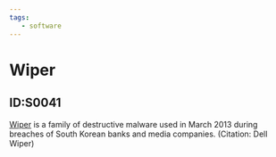 ```yaml
---
tags:
   - software
---
```

# Wiper
## ID:S0041
[Wiper](software/S0041) is a family of destructive malware used in March 2013 during breaches of South Korean banks and media companies. (Citation: Dell Wiper)
